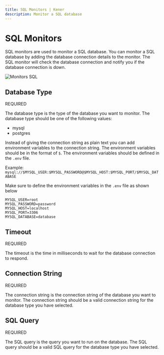 ```yaml
---
title: SQL Monitors | Kener
description: Monitor a SQL database
---
```


# SQL Monitors

SQL monitors are used to monitor a SQL database. You can monitor a SQL database by adding the database connection details to the monitor. The SQL monitor will check the database connection and notify you if the database connection is down.

<div class="border rounded-md">

![Monitors SQL](/documentation/m_sql.png)

</div>

## Database Type

<span class="text-red-500 text-xs font-semibold">
	REQUIRED
</span>

The database type is the type of the database you want to monitor. The database type should be one of the following values:

- mysql
- postgres

Instead of giving the connection string as plain text you can add environment variables to the connection string. The environment variables should be in the format of `$`. The environment variables should be defined in the `.env` file.

Example: `mysql://$MYSQL_USER:$MYSQL_PASSWORD@$MYSQL_HOST:$MYSQL_PORT/$MYSQL_DATABASE`

Make sure to define the environment variables in the `.env` file as shown below

```env
MYSQL_USER=root
MYSQL_PASSWORD=password
MYSQL_HOST=localhost
MYSQL_PORT=3306
MYSQL_DATABASE=database
```

## Timeout

<span class="text-red-500 text-xs font-semibold">
	REQUIRED
</span>

The timeout is the time in milliseconds to wait for the database connection to respond.

## Connection String

<span class="text-red-500 text-xs font-semibold">
	REQUIRED
</span>

The connection string is the connection string of the database you want to monitor. The connection string should be a valid connection string for the database type you have selected.

## SQL Query

<span class="text-red-500 text-xs font-semibold">
	REQUIRED
</span>

The SQL query is the query you want to run on the database. The SQL query should be a valid SQL query for the database type you have selected.
